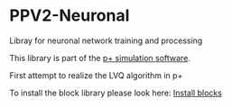 # PPV2-Neuronal
Libray for neuronal network training and processing

This library is part of the [p+ simulation software](https://github.com/Mynogs/PPV2-Simulation-System).

First attempt to realize the LVQ algorithm in p+

To install the block library please look here: [Install blocks](https://github.com/Mynogs/PPV2-Simulation-System/blob/master/README.md#install-blocks)
